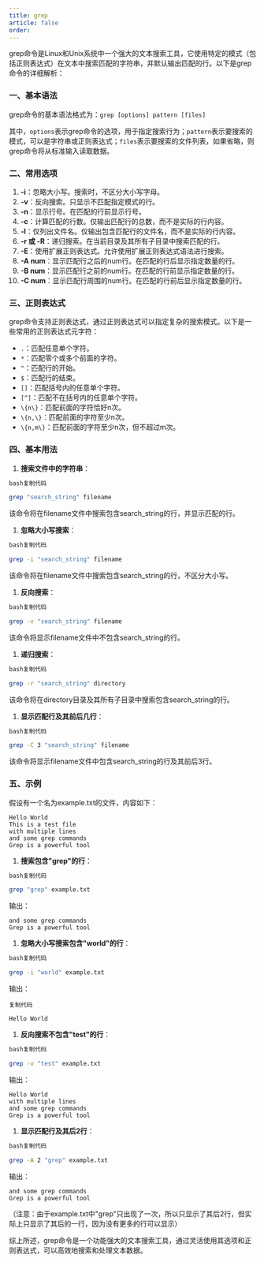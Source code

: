 ```yaml
---
title: grep
article: false
order: 
---
```


grep命令是Linux和Unix系统中一个强大的文本搜索工具，它使用特定的模式（包括正则表达式）在文本中搜索匹配的字符串，并默认输出匹配的行。以下是grep命令的详细解析：

### 一、基本语法

grep命令的基本语法格式为：`grep [options] pattern [files]`

其中，`options`表示grep命令的选项，用于指定搜索行为；`pattern`表示要搜索的模式，可以是字符串或正则表达式；`files`表示要搜索的文件列表，如果省略，则grep命令将从标准输入读取数据。

### 二、常用选项

1. **-i**：忽略大小写。搜索时，不区分大小写字母。
2. **-v**：反向搜索。只显示不匹配指定模式的行。
3. **-n**：显示行号。在匹配的行前显示行号。
4. **-c**：计算匹配的行数。仅输出匹配行的总数，而不是实际的行内容。
5. **-l**：仅列出文件名。仅输出包含匹配行的文件名，而不是实际的行内容。
6. **-r 或 -R**：递归搜索。在当前目录及其所有子目录中搜索匹配的行。
7. **-E**：使用扩展正则表达式。允许使用扩展正则表达式语法进行搜索。
8. **-A num**：显示匹配行之后的num行。在匹配的行后显示指定数量的行。
9. **-B num**：显示匹配行之前的num行。在匹配的行前显示指定数量的行。
10. **-C num**：显示匹配行周围的num行。在匹配的行前后显示指定数量的行。

### 三、正则表达式

grep命令支持正则表达式，通过正则表达式可以指定复杂的搜索模式。以下是一些常用的正则表达式元字符：

- `.`：匹配任意单个字符。
- `*`：匹配零个或多个前面的字符。
- `^`：匹配行的开始。
- `$`：匹配行的结束。
- `[]`：匹配括号内的任意单个字符。
- `[^]`：匹配不在括号内的任意单个字符。
- `\{n\}`：匹配前面的字符恰好n次。
- `\{n,\}`：匹配前面的字符至少n次。
- `\{n,m\}`：匹配前面的字符至少n次，但不超过m次。

### 四、基本用法

1. **搜索文件中的字符串**：

```bash
bash复制代码

grep "search_string" filename
```

该命令将在filename文件中搜索包含search_string的行，并显示匹配的行。

1. **忽略大小写搜索**：

```bash
bash复制代码

grep -i "search_string" filename
```

该命令将在filename文件中搜索包含search_string的行，不区分大小写。

1. **反向搜索**：

```bash
bash复制代码

grep -v "search_string" filename
```

该命令将显示filename文件中不包含search_string的行。

1. **递归搜索**：

```bash
bash复制代码

grep -r "search_string" directory
```

该命令将在directory目录及其所有子目录中搜索包含search_string的行。

1. **显示匹配行及其前后几行**：

```bash
bash复制代码

grep -C 3 "search_string" filename
```

该命令将显示filename文件中包含search_string的行及其前后3行。

### 五、示例

假设有一个名为example.txt的文件，内容如下：

```
Hello World
This is a test file
with multiple lines
and some grep commands
Grep is a powerful tool
```

1. **搜索包含"grep"的行**：

```bash
bash复制代码

grep "grep" example.txt
```

输出：

```
and some grep commands
Grep is a powerful tool
```

1. **忽略大小写搜索包含"world"的行**：

```bash
bash复制代码

grep -i "world" example.txt
```

输出：

```
复制代码

Hello World
```

1. **反向搜索不包含"test"的行**：

```bash
bash复制代码

grep -v "test" example.txt
```

输出：

```
Hello World
with multiple lines
and some grep commands
Grep is a powerful tool
```

1. **显示匹配行及其后2行**：

```bash
bash复制代码

grep -A 2 "grep" example.txt
```

输出：

```
and some grep commands
Grep is a powerful tool
```

（注意：由于example.txt中"grep"只出现了一次，所以只显示了其后2行，但实际上只显示了其后的一行，因为没有更多的行可以显示）

综上所述，grep命令是一个功能强大的文本搜索工具，通过灵活使用其选项和正则表达式，可以高效地搜索和处理文本数据。